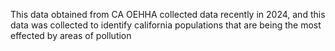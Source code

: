 This data obtained from CA OEHHA collected data recently in 2024, and this data was collected to identify california populations that are being the most effected by areas of pollution

